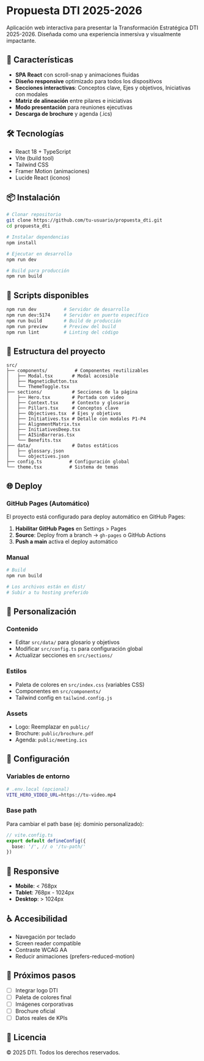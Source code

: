 # Propuesta DTI 2025-2026

Aplicación web interactiva para presentar la Transformación Estratégica DTI 2025-2026. Diseñada como una experiencia inmersiva y visualmente impactante.

## 🚀 Características

- **SPA React** con scroll-snap y animaciones fluidas
- **Diseño responsive** optimizado para todos los dispositivos
- **Secciones interactivas**: Conceptos clave, Ejes y objetivos, Iniciativas con modales
- **Matriz de alineación** entre pilares e iniciativas
- **Modo presentación** para reuniones ejecutivas
- **Descarga de brochure** y agenda (.ics)

## 🛠️ Tecnologías

- React 18 + TypeScript
- Vite (build tool)
- Tailwind CSS
- Framer Motion (animaciones)
- Lucide React (iconos)

## 📦 Instalación

```bash
# Clonar repositorio
git clone https://github.com/tu-usuario/propuesta_dti.git
cd propuesta_dti

# Instalar dependencias
npm install

# Ejecutar en desarrollo
npm run dev

# Build para producción
npm run build
```

## 🎯 Scripts disponibles

```bash
npm run dev          # Servidor de desarrollo
npm run dev:5174     # Servidor en puerto específico
npm run build        # Build de producción
npm run preview      # Preview del build
npm run lint         # Linting del código
```

## 📁 Estructura del proyecto

```
src/
├── components/          # Componentes reutilizables
│   ├── Modal.tsx       # Modal accesible
│   ├── MagneticButton.tsx
│   └── ThemeToggle.tsx
├── sections/           # Secciones de la página
│   ├── Hero.tsx        # Portada con video
│   ├── Context.tsx     # Contexto y glosario
│   ├── Pillars.tsx     # Conceptos clave
│   ├── Objectives.tsx  # Ejes y objetivos
│   ├── Initiatives.tsx # Detalle con modales P1-P4
│   ├── AlignmentMatrix.tsx
│   ├── InitiativesDeep.tsx
│   ├── AISinBarreras.tsx
│   └── Benefits.tsx
├── data/               # Datos estáticos
│   ├── glossary.json
│   └── objectives.json
├── config.ts          # Configuración global
└── theme.tsx          # Sistema de temas
```

## 🌐 Deploy

### GitHub Pages (Automático)

El proyecto está configurado para deploy automático en GitHub Pages:

1. **Habilitar GitHub Pages** en Settings > Pages
2. **Source**: Deploy from a branch → `gh-pages` o GitHub Actions
3. **Push a main** activa el deploy automático

### Manual

```bash
# Build
npm run build

# Los archivos están en dist/
# Subir a tu hosting preferido
```

## 📝 Personalización

### Contenido
- Editar `src/data/` para glosario y objetivos
- Modificar `src/config.ts` para configuración global
- Actualizar secciones en `src/sections/`

### Estilos
- Paleta de colores en `src/index.css` (variables CSS)
- Componentes en `src/components/`
- Tailwind config en `tailwind.config.js`

### Assets
- Logo: Reemplazar en `public/`
- Brochure: `public/brochure.pdf`
- Agenda: `public/meeting.ics`

## 🔧 Configuración

### Variables de entorno
```bash
# .env.local (opcional)
VITE_HERO_VIDEO_URL=https://tu-video.mp4
```

### Base path
Para cambiar el path base (ej: dominio personalizado):
```typescript
// vite.config.ts
export default defineConfig({
  base: '/', // o '/tu-path/'
})
```

## 📱 Responsive

- **Mobile**: < 768px
- **Tablet**: 768px - 1024px  
- **Desktop**: > 1024px

## ♿ Accesibilidad

- Navegación por teclado
- Screen reader compatible
- Contraste WCAG AA
- Reducir animaciones (prefers-reduced-motion)

## 🚀 Próximos pasos

- [ ] Integrar logo DTI
- [ ] Paleta de colores final
- [ ] Imágenes corporativas
- [ ] Brochure oficial
- [ ] Datos reales de KPIs

## 📄 Licencia

© 2025 DTI. Todos los derechos reservados.
